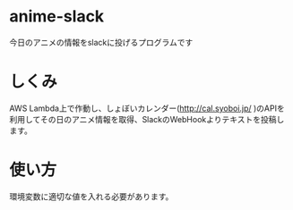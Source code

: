 # anime-slack
今日のアニメの情報をslackに投げるプログラムです

# しくみ
AWS Lambda上で作動し、しょぼいカレンダー(http://cal.syoboi.jp/ )のAPIを利用してその日のアニメ情報を取得、SlackのWebHookよりテキストを投稿します。

# 使い方
環境変数に適切な値を入れる必要があります。
